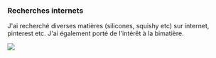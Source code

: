 ### Recherches internets

J'ai recherché diverses matières (silicones, squishy etc) sur internet, pinterest etc. J'ai également porté de l'intérêt à la bimatière.

![](process/Imageprocess/documentation/siliconematière.jpg)
